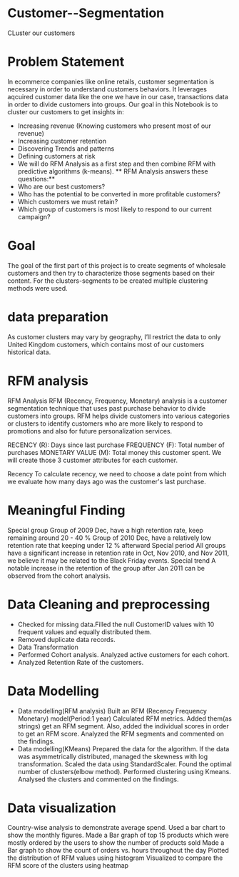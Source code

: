 # Customer--Segmentation
CLuster our customers

# Problem Statement
In ecommerce companies like online retails, customer segmentation is necessary in order to understand customers behaviors. It leverages aqcuired customer data like the one we have in our case, transactions data in order to divide customers into groups.
Our goal in this Notebook is to cluster our customers to get insights in:
* Increasing revenue (Knowing customers who present most of our revenue)
* Increasing customer retention
* Discovering Trends and patterns
* Defining customers at risk
* We will do RFM Analysis as a first step and then combine RFM with predictive algorithms (k-means).
** RFM Analysis answers these questions:** 
* Who are our best customers?
* Who has the potential to be converted in more profitable customers?
* Which customers we must retain?
* Which group of customers is most likely to respond to our current campaign?

# Goal
The goal of the first part of this project is to create segments of wholesale customers and then try to characterize those segments based on their content. For the clusters-segments to be created multiple clustering methods were used.

# data preparation
As customer clusters may vary by geography, I’ll restrict the data to only United Kingdom customers, which contains most of our customers historical data.
# RFM analysis
RFM Analysis
RFM (Recency, Frequency, Monetary) analysis is a customer segmentation technique that uses past purchase behavior to divide customers into groups.
RFM helps divide customers into various categories or clusters to identify customers who are more likely to respond to promotions and also for future personalization services.

RECENCY (R): Days since last purchase
FREQUENCY (F): Total number of purchases
MONETARY VALUE (M): Total money this customer spent.
We will create those 3 customer attributes for each customer.

Recency
To calculate recency, we need to choose a date point from which we evaluate how many days ago was the customer's last purchase.

# Meaningful Finding
Special group
Group of 2009 Dec, have a high retention rate, keep remaining around 20 - 40 %
Group of 2010 Dec, have a relatively low retention rate that keeping under 12 % afterward
Special period
All groups have a significant increase in retention rate in Oct, Nov 2010, and Nov 2011, we believe it may be related to the Black Friday events.
Special trend
A notable increase in the retention of the group after Jan 2011 can be observed from the cohort analysis.


# Data Cleaning and preprocessing
* Checked for missing data.Filled the null CustomerID values with 10 frequent values and equally distributed them.
* Removed duplicate data records.
* Data Transformation
* Performed Cohort analysis. Analyzed active customers for each cohort.
* Analyzed Retention Rate of the customers.
# Data Modelling
* Data modelling(RFM analysis)
Built an RFM (Recency Frequency Monetary) model(Period:1 year)
Calculated RFM metrics. Added them(as strings) get an RFM segment. Also, added the individual scores in order to get an RFM score.
Analyzed the RFM segments and commented on the findings.
* Data modelling(KMeans)
Prepared the data for the algorithm. If the data was asymmetrically distributed, managed the skewness with log transformation. Scaled the data using StandardScaler.
Found the optimal number of clusters(elbow method). Performed clustering using Kmeans.
Analysed the clusters and commented on the findings.
# Data visualization
Country-wise analysis to demonstrate average spend. Used a bar chart to show the monthly figures.
Made a Bar graph of top 15 products which were mostly ordered by the users to show the number of products sold
Made a Bar graph to show the count of orders vs. hours throughout the day
Plotted the distribution of RFM values using histogram
Visualized to compare the RFM score of the clusters using heatmap





